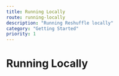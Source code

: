 ```yaml
---
title: Running Locally
route: running-locally
description: "Running Reshuffle locally"
category: "Getting Started"
priority: 1
---
```


# Running Locally
